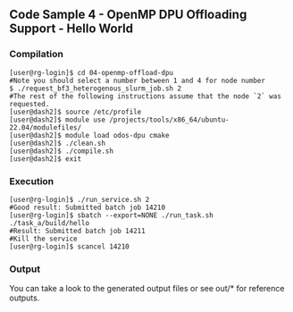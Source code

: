 ## Code Sample 4 - OpenMP DPU Offloading Support - Hello World

### Compilation

```
[user@rg-login]$ cd 04-openmp-offload-dpu
#Note you should select a number between 1 and 4 for node number
$ ./request_bf3_heterogenous_slurm_job.sh 2
#The rest of the following instructions assume that the node `2` was requested.
[user@dash2]$ source /etc/profile
[user@dash2]$ module use /projects/tools/x86_64/ubuntu-22.04/modulefiles/
[user@dash2]$ module load odos-dpu cmake
[user@dash2]$ ./clean.sh
[user@dash2]$ ./compile.sh
[user@dash2]$ exit
```

### Execution

```
[user@rg-login]$ ./run_service.sh 2
#Good result: Submitted batch job 14210
[user@rg-login]$ sbatch --export=NONE ./run_task.sh ./task_a/build/hello
#Result: Submitted batch job 14211
#Kill the service
[user@rg-login]$ scancel 14210
```

### Output

You can take a look to the generated output files or see out/* for reference outputs.
